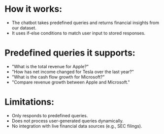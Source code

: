 
# 
#  How it works:
 - The chatbot takes predefined queries and returns financial insights from our dataset.
 - It uses if-else conditions to match user input to stored responses.
 
# Predefined queries it supports:
 - "What is the total revenue for Apple?"
 - "How has net income changed for Tesla over the last year?"
 - "What is the cash flow growth for Microsoft?"
 - "Compare revenue growth between Apple and Microsoft."
 
#  Limitations:
 - Only responds to predefined queries.
 - Does not process user-generated queries dynamically.
 - No integration with live financial data sources (e.g., SEC filings).

